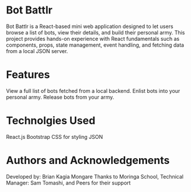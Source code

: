 # Bot Battlr
Bot Battlr is a React-based mini web application designed to let users browse a list of bots, view their details, and build their personal army. This project provides hands-on experience with React fundamentals such as components, props, state management, event handling, and fetching data from a local JSON server.

# Features
View a full list of bots fetched from a local backend.
Enlist bots into your personal army.
Release bots from your army.

# Technolgies Used
React.js
Bootstrap CSS for styling
JSON

# Authors and Acknowledgements
Developed by: Brian Kagia Mongare
Thanks to Moringa School, Technical Manager: Sam Tomashi, and Peers for their support



